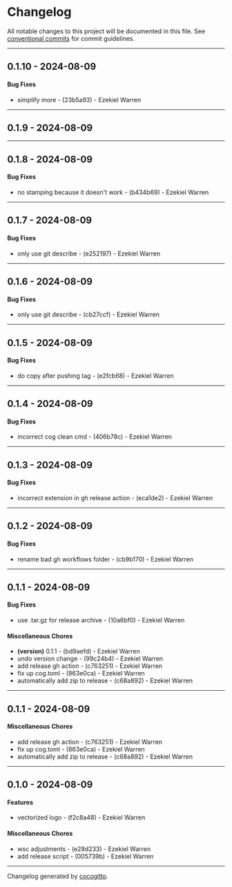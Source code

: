 # Changelog
All notable changes to this project will be documented in this file. See [conventional commits](https://www.conventionalcommits.org/) for commit guidelines.

- - -
## 0.1.10 - 2024-08-09
#### Bug Fixes
- simplify more - (23b5a93) - Ezekiel Warren

- - -

## 0.1.9 - 2024-08-09

- - -

## 0.1.8 - 2024-08-09
#### Bug Fixes
- no stamping because it doesn't work - (b434b69) - Ezekiel Warren

- - -

## 0.1.7 - 2024-08-09
#### Bug Fixes
- only use git describe - (e252197) - Ezekiel Warren

- - -

## 0.1.6 - 2024-08-09
#### Bug Fixes
- only use git describe - (cb27ccf) - Ezekiel Warren

- - -

## 0.1.5 - 2024-08-09
#### Bug Fixes
- do copy after pushing tag - (e2fcb68) - Ezekiel Warren

- - -

## 0.1.4 - 2024-08-09
#### Bug Fixes
- incorrect cog clean cmd - (406b78c) - Ezekiel Warren

- - -

## 0.1.3 - 2024-08-09
#### Bug Fixes
- incorrect extension in gh release action - (eca1de2) - Ezekiel Warren

- - -

## 0.1.2 - 2024-08-09
#### Bug Fixes
- rename bad gh workflows folder - (cb9b170) - Ezekiel Warren

- - -

## 0.1.1 - 2024-08-09
#### Bug Fixes
- use .tar.gz for release archive - (10a6bf0) - Ezekiel Warren
#### Miscellaneous Chores
- **(version)** 0.1.1 - (bd9aefd) - Ezekiel Warren
- undo version change - (99c24b4) - Ezekiel Warren
- add release gh action - (c763251) - Ezekiel Warren
- fix up cog.toml - (863e0ca) - Ezekiel Warren
- automatically add zip to release - (c68a892) - Ezekiel Warren

- - -

## 0.1.1 - 2024-08-09
#### Miscellaneous Chores
- add release gh action - (c763251) - Ezekiel Warren
- fix up cog.toml - (863e0ca) - Ezekiel Warren
- automatically add zip to release - (c68a892) - Ezekiel Warren

- - -

## 0.1.0 - 2024-08-09
#### Features
- vectorized logo - (f2c8a48) - Ezekiel Warren
#### Miscellaneous Chores
- wsc adjustments - (e28d233) - Ezekiel Warren
- add release script - (005739b) - Ezekiel Warren

- - -

Changelog generated by [cocogitto](https://github.com/cocogitto/cocogitto).